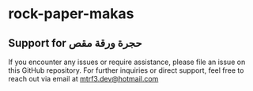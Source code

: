 # rock-paper-makas
## Support for حجرة ورقة مقص

If you encounter any issues or require assistance, please file an issue on this GitHub repository. For further inquiries or direct support, feel free to reach out via email at mtrf3.dev@hotmail.com

